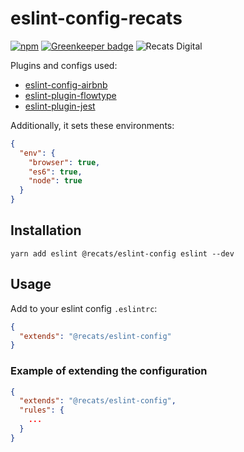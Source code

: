 # eslint-config-recats

[![npm](https://img.shields.io/npm/v/@recats/eslint-config.svg)](https://www.npmjs.com/package/@recats/eslint-config)
[![Greenkeeper badge](https://badges.greenkeeper.io/recats/eslint-config-recats.svg)](https://greenkeeper.io/)
![Recats Digital](https://img.shields.io/badge/recats-digital-1abc9c.svg?style=flat)

Plugins and configs used:
* [eslint-config-airbnb](https://yarnpkg.com/en/package/eslint-config-airbnb)
* [eslint-plugin-flowtype](https://yarnpkg.com/en/package/eslint-plugin-flowtype)
* [eslint-plugin-jest](https://yarnpkg.com/en/package/eslint-plugin-jest)

Additionally, it sets these environments:
```json
{
  "env": {
    "browser": true,
    "es6": true,
    "node": true
  }
}
```

## Installation
```
yarn add eslint @recats/eslint-config eslint --dev
```

## Usage
Add to your eslint config `.eslintrc`:

```json
{
  "extends": "@recats/eslint-config"
}
```

### Example of extending the configuration

```json
{
  "extends": "@recats/eslint-config",
  "rules": {
    ...
  }
}
```
